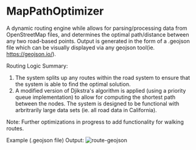 # MapPathOptimizer
A dynamic routing engine while allows for parsing/processing data from OpenStreetMap files, and determines the optimal path/distance between any two road-based points. Output is generated in the form of a .geojson file which can be visually displayed via any geojson tool(ie. https://geojson.io/).

Routing Logic Summary:
1. The system splits up any routes within the road system to ensure that the system is able to find the optimal solution.
2. A modified version of Djikstra's algorithm is applied (using a priority queue implementation) to allow for computing the shortest path between the nodes. The system is designed to be functional with arbritrarily large data sets (ie. all road data in California).

Note: Further optimizations in progress to add functionality for walking routes.

Example (.geojson file) Output:
![route-geojson](https://github.com/aelshako/MapPathOptimizer/assets/22120027/9b9770f6-8c1f-4f2c-a50e-52b9a8ca7c46)

